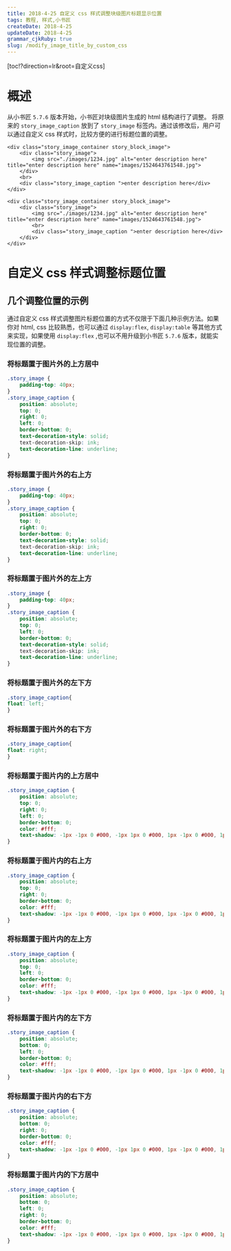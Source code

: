 ```yaml
---
title: 2018-4-25 自定义 css 样式调整块级图片标题显示位置
tags: 教程, 样式,小书匠
createDate: 2018-4-25
updateDate: 2018-4-25
grammar_cjkRuby: true
slug: /modify_image_title_by_custom_css
---
```


[toc!?direction=lr&root=自定义css]

# 概述

从小书匠 `5.7.6` 版本开始，小书匠对块级图片生成的 html 结构进行了调整。 将原来的 `story_image_caption` 放到了 `story_image` 标签内。通过该修改后，用户可以通过自定义 css 样式时，比较方便的进行标题位置的调整。

``` html?title=旧版本生成的块级图片html片段
<div class="story_image_container story_block_image">
	<div class="story_image">
		<img src="./images/1234.jpg" alt="enter description here" title="enter description here" name="images/1524643761548.jpg">
	</div>
	<br>
	<div class="story_image_caption ">enter description here</div>
</div>
```

``` html?title=新版本生成的块级图片html片段&fancy=4,5
<div class="story_image_container story_block_image">
	<div class="story_image">
		<img src="./images/1234.jpg" alt="enter description here" title="enter description here" name="images/1524643761548.jpg">
		<br>
		<div class="story_image_caption ">enter description here</div>
	</div>
</div>
```

# 自定义 css 样式调整标题位置

## 几个调整位置的示例

通过自定义 css 样式调整图片标题位置的方式不仅限于下面几种示例方法。如果你对 html, css 比较熟悉，也可以通过 `display:flex`, `display:table` 等其他方式来实现，如果使用 `display:flex` ,也可以不用升级到小书匠 `5.7.6` 版本，就能实现位置的调整。

### 将标题置于图片外的上方居中

``` css
.story_image {
    padding-top: 40px;
}
.story_image_caption {
    position: absolute;
    top: 0;
    right: 0;
	left: 0;
	border-bottom: 0;
    text-decoration-style: solid;
    text-decoration-skip: ink;
    text-decoration-line: underline;
}
```

### 将标题置于图片外的右上方

``` css
.story_image {
    padding-top: 40px;
}
.story_image_caption {
    position: absolute;
    top: 0;
    right: 0;
	border-bottom: 0;
    text-decoration-style: solid;
    text-decoration-skip: ink;
    text-decoration-line: underline;
}
```

### 将标题置于图片外的左上方

``` css
.story_image {
    padding-top: 40px;
}
.story_image_caption {
    position: absolute;
    top: 0;
    left: 0;
	border-bottom: 0;
    text-decoration-style: solid;
    text-decoration-skip: ink;
    text-decoration-line: underline;
}
```

### 将标题置于图片外的左下方

``` css
.story_image_caption{
float: left;
}
```

### 将标题置于图片外的右下方

``` css
.story_image_caption{
float: right;
}
```

### 将标题置于图片内的上方居中

``` css
.story_image_caption {
    position: absolute;
    top: 0;
    right: 0;
	left: 0;
	border-bottom: 0;
	color: #fff;
    text-shadow: -1px -1px 0 #000, -1px 1px 0 #000, 1px -1px 0 #000, 1px 1px 0 #000;
}
```

### 将标题置于图片内的右上方

``` css
.story_image_caption {
    position: absolute;
    top: 0;
    right: 0;
	border-bottom: 0;
	color: #fff;
    text-shadow: -1px -1px 0 #000, -1px 1px 0 #000, 1px -1px 0 #000, 1px 1px 0 #000;
}
```

### 将标题置于图片内的左上方

``` css
.story_image_caption {
    position: absolute;
    top: 0;
    left: 0;
	border-bottom: 0;
	color: #fff;
    text-shadow: -1px -1px 0 #000, -1px 1px 0 #000, 1px -1px 0 #000, 1px 1px 0 #000;
}
```

### 将标题置于图片内的左下方

``` css
.story_image_caption {
    position: absolute;
    bottom: 0;
    left: 0;
	border-bottom: 0;
	color: #fff;
    text-shadow: -1px -1px 0 #000, -1px 1px 0 #000, 1px -1px 0 #000, 1px 1px 0 #000;
}
```

### 将标题置于图片内的右下方

``` css
.story_image_caption {
    position: absolute;
    bottom: 0;
    right: 0;
	border-bottom: 0;
	color: #fff;
    text-shadow: -1px -1px 0 #000, -1px 1px 0 #000, 1px -1px 0 #000, 1px 1px 0 #000;
}
```


### 将标题置于图片内的下方居中

``` css
.story_image_caption {
    position: absolute;
    bottom: 0;
    left: 0;
	right: 0;
	border-bottom: 0;
	color: #fff;
    text-shadow: -1px -1px 0 #000, -1px 1px 0 #000, 1px -1px 0 #000, 1px 1px 0 #000;
}
```